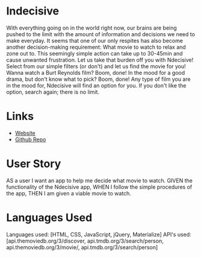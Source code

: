 # Indecisive

With everything going on in the world right now, our brains are being pushed to the limit with the amount of information and decisions we need to make everyday. It seems that one of our only respites has also become another decision-making requirement: What movie to watch to relax and zone out to.  This seemingly simple action can take up to 30-45min and cause unwanted frustration.  Let us take that burden off you with Ndecisive!
Select from our simple filters (or don't) and let us find the movie for you!  Wanna watch a Burt Reynolds film? Boom, done!  In the mood for a good drama, but don't know what to pick?  Boom, done!  Any type of film you are in the mood for, Ndecisive will find an option for you.  If you don't like the option, search again; there is no limit.

# Links

* [Website](https://maxhanson07.github.io/Indecisive/)
* [Github Repo](https://github.com/MaxHanson07/Indecisive)

# User Story

AS a user I want an app to help me decide what movie to watch.
GIVEN the functionality of the Ndecisive app,
WHEN I follow the simple procedures of the app,
THEN I am given a viable movie to watch.

# Languages Used

Languages used: [HTML, CSS, JavaScript, jQuery, Materialize]
API's used: [api.themoviedb.org/3/discover, api.tmdb.org/3/search/person, api.themoviedb.org/3/movie/, api.tmdb.org/3/search/person]